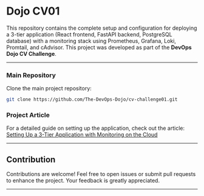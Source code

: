 # Dojo CV01  

This repository contains the complete setup and configuration for deploying a 3-tier application (React frontend, FastAPI backend, PostgreSQL database) with a monitoring stack using Prometheus, Grafana, Loki, Promtail, and cAdvisor. This project was developed as part of the **DevOps Dojo CV Challenge**.  

---  

### Main Repository  
Clone the main project repository:  
```bash  
git clone https://github.com/The-DevOps-Dojo/cv-challenge01.git  
```  

### Project Article  
For a detailed guide on setting up the application, check out the article:  
[Setting Up a 3-Tier Application with Monitoring on the Cloud](https://medium.com/@jtirenipraise/setting-up-a-3-tier-application-with-monitoring-on-the-cloud-35526745d7ad)  

---  

## Contribution  
Contributions are welcome! Feel free to open issues or submit pull requests to enhance the project. Your feedback is greatly appreciated.  

---  
